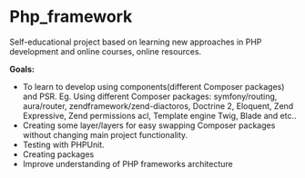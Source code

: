 # Php_framework

<p>Self-educational project based on learning new approaches in PHP development and online courses, online resources.</p>

<strong>Goals:</strong> 
<ul>
<li>To learn to develop using components(different Composer packages) and PSR. Eg. Using different Composer packages: symfony/routing, aura/router, zendframework/zend-diactoros, Doctrine 2, Eloquent, Zend Expressive, Zend permissions acl, Template engine Twig, Blade and etc..</li>
<li>Creating some layer/layers for easy swapping Composer packages without changing main project functionality.</li>
<li>Testing with PHPUnit.</li>
<li>Creating packages</li>
<li>Improve understanding of PHP frameworks architecture</li>
</ul>